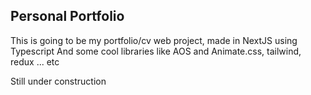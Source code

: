 ## Personal Portfolio
This is going to be my portfolio/cv web project, made in NextJS using Typescript
And some cool libraries like AOS and Animate.css, tailwind, redux ... etc

Still under construction
